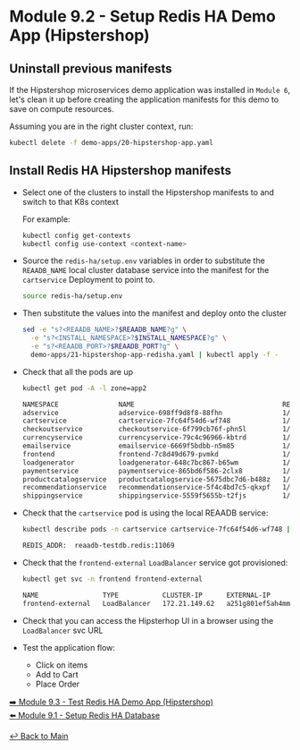 # Module 9.2 - Setup Redis HA Demo App (Hipstershop)

## Uninstall previous manifests

If the Hipstershop microservices demo application was installed in ```Module 6```, let's clean it up before creating the application manifests for this demo to save on compute resources.

Assuming you are in the right cluster context, run:

```bash
kubectl delete -f demo-apps/20-hipstershop-app.yaml
```

## Install Redis HA Hipstershop manifests

- Select one of the clusters to install the Hipstershop manifests to and switch to that K8s context
  
  For example:

  ```bash
  kubectl config get-contexts
  kubectl config use-context <context-name>
  ```

- Source the ```redis-ha/setup.env``` variables in order to substitute the ```REAADB_NAME``` local cluster database service into the manifest for the ```cartservice``` Deployment to point to.
  
  ```bash
  source redis-ha/setup.env
  ```

- Then substitute the values into the manifest and deploy onto the cluster

  ```bash
  sed -e "s?<REAADB_NAME>?$REAADB_NAME?g" \
    -e "s?<INSTALL_NAMESPACE>?$INSTALL_NAMESPACE?g" \
    -e "s?<REAADB_PORT>?$REAADB_PORT?g" \
    demo-apps/21-hipstershop-app-redisha.yaml | kubectl apply -f -
  ```

- Check that all the pods are up
  
  ```bash
  kubectl get pod -A -l zone=app2
  ```

  ```bash
  NAMESPACE               NAME                                     READY   STATUS    RESTARTS   AGE
  adservice               adservice-698ff9d8f8-88fhn               1/1     Running   0          4m50s
  cartservice             cartservice-7fc64f54d6-wf748             1/1     Running   0          4m51s
  checkoutservice         checkoutservice-6f799cb76f-phn5l         1/1     Running   0          4m52s
  currencyservice         currencyservice-79c4c96966-kbtrd         1/1     Running   0          4m51s
  emailservice            emailservice-6669f5bdbb-n5m85            1/1     Running   0          4m52s
  frontend                frontend-7c8d49d679-pvmkd                1/1     Running   0          4m52s
  loadgenerator           loadgenerator-648c7bc867-b65wm           1/1     Running   0          4m51s
  paymentservice          paymentservice-865bd6f586-2clx8          1/1     Running   0          4m51s
  productcatalogservice   productcatalogservice-5675dbc7d6-b488z   1/1     Running   0          4m51s
  recommendationservice   recommendationservice-5f4c4bd7c5-qkxpf   1/1     Running   0          4m52s
  shippingservice         shippingservice-5559f5655b-t2fjs         1/1     Running   0          4m51s
  ```  

- Check that the ```cartservice``` pod is using the local REAADB service:

  ```bash
  kubectl describe pods -n cartservice cartservice-7fc64f54d6-wf748 | grep REDIS_ADDR 
  ```

  ```bash
  REDIS_ADDR:  reaadb-testdb.redis:11069
  ```

- Check that the ```frontend-external``` ```LoadBalancer``` service got provisioned:
  
  ```bash
  kubectl get svc -n frontend frontend-external
  ```

  ```bash
  NAME                TYPE           CLUSTER-IP      EXTERNAL-IP                                                                     PORT(S)        AGE
  frontend-external   LoadBalancer   172.21.149.62   a251g801ef5ah4mma8zq7d110ou3j215-4f05ea16f334e601.elb.us-east-1.amazonaws.com   80:30155/TCP   6m57s
  ```

- Check that you can access the Hipsterhop UI in a browser using the ```LoadBalancer``` svc URL

- Test the application flow:
  - Click on items
  - Add to Cart
  - Place Order

[:arrow_right: Module 9.3 - Test Redis HA Demo App (Hipstershop)](module-9.3-test-redis-ha-demo-app.md)  
[:arrow_left: Module 9.1 - Setup Redis HA Database](module-9.1-setup-redis-ha-db.md)  

[:leftwards_arrow_with_hook: Back to Main](../README.md)
